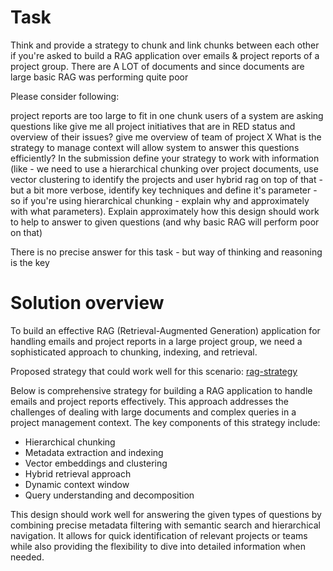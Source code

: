 # Task
Think and provide a strategy to chunk and link chunks between each other if you're asked to build a RAG application over emails & project reports of a project group. There are A LOT of documents and since documents are large basic RAG was performing quite poor

Please consider following:

project reports are too large to fit in one chunk
users of a system are asking questions like
give me all project initiatives that are in RED status and overview of their issues?
give me overview of team of project X
What is the strategy to manage context will allow system to answer this questions efficiently?
In the submission define your strategy to work with information (like - we need to use a hierarchical chunking over project documents, use vector clustering to identify the projects and user hybrid rag on top of that - but a bit more verbose, identify key techniques and define it's parameter - so if you're using hierarchical chunking - explain why and approximately with what parameters). Explain approximately how this design should work to help to answer to given questions (and why basic RAG will perform poor on that)

There is no precise answer for this task - but way of thinking and reasoning is the key

# Solution overview
To build an effective RAG (Retrieval-Augmented Generation) application for handling emails and project reports in a large project group, we need a sophisticated approach to chunking, indexing, and retrieval.

Proposed strategy that could work well for this scenario:
[rag-strategy](rag-strategy.md)

Below is comprehensive strategy for building a RAG application to handle emails and project reports effectively. This approach addresses the challenges of dealing with large documents and complex queries in a project management context.
The key components of this strategy include:

- Hierarchical chunking
- Metadata extraction and indexing
- Vector embeddings and clustering
- Hybrid retrieval approach
- Dynamic context window
- Query understanding and decomposition

This design should work well for answering the given types of questions by combining precise metadata filtering with semantic search and hierarchical navigation. It allows for quick identification of relevant projects or teams while also providing the flexibility to dive into detailed information when needed.



